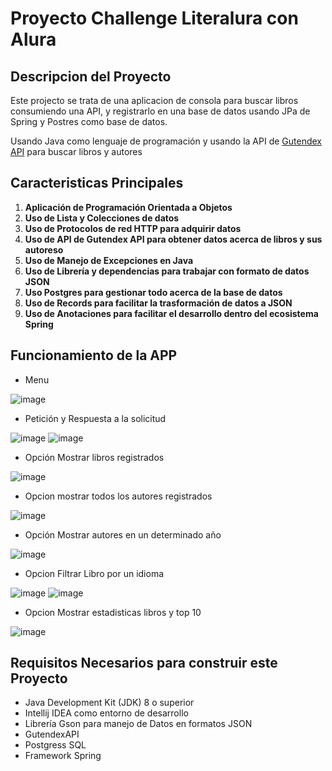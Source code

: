 # Proyecto Challenge Literalura con Alura


## Descripcion del Proyecto

Este projecto se trata de una aplicacion de consola para buscar libros consumiendo una API, y registrarlo
en una base de datos usando JPa de Spring y Postres como base de datos.

Usando Java como lenguaje de programación y usando la API de <a href="https://gutendex.com/">Gutendex API<a/> para buscar libros y autores


## Caracteristicas Principales

1. **Aplicación de Programación Orientada a Objetos**
2. **Uso de Lista y Colecciones de datos**
3. **Uso de Protocolos de red HTTP para adquirir datos**
4. **Uso de API de Gutendex API para obtener datos acerca de libros y sus autoreso**
5. **Uso de Manejo de Excepciones en Java**
6. **Uso de Librería y dependencias para trabajar con formato de datos JSON**
7. **Uso Postgres para gestionar todo acerca de la base de datos**
8. **Uso de Records para facilitar la trasformación de datos a JSON**
9. **Uso de Anotaciones para facilitar el desarrollo dentro del ecosistema Spring**

## Funcionamiento de la APP

* Menu
  
![image](https://github.com/user-attachments/assets/360cc8fe-df7d-4ee2-af7c-de745bad2f33)


* Petición y Respuesta a la solicitud

![image](https://github.com/user-attachments/assets/46a66e6a-949f-4033-9408-558e12047cc8)
![image](https://github.com/user-attachments/assets/06f13613-c066-4e93-b20b-08d0df82e36a)


* Opción Mostrar libros registrados

![image](https://github.com/user-attachments/assets/f6453b4d-ffdf-4dd1-ad88-fd09c9c93fc4)

* Opcion mostrar todos los autores registrados

![image](https://github.com/user-attachments/assets/6f268a27-2b35-4aa4-a193-4a91dd5a402e)

* Opción Mostrar autores en un determinado año

![image](https://github.com/user-attachments/assets/6fe57706-72ac-4c30-a2d5-bb840089de34)
  
* Opcion Filtrar Libro por un idioma

![image](https://github.com/user-attachments/assets/bdee9538-5f25-4c3c-87d7-3e25554b06de)
![image](https://github.com/user-attachments/assets/9fb4ce1c-a054-4af4-8a52-7e9d65367a51)


* Opcion Mostrar estadisticas libros y top 10

![image](https://github.com/user-attachments/assets/b10c8ce8-7c86-4119-abb8-dc98126e6ac7)


  ## Requisitos Necesarios para construir este Proyecto

- Java Development Kit (JDK) 8 o superior
- Intellij IDEA como entorno de desarrollo
- Librería Gson para manejo de Datos en formatos JSON
- GutendexAPI
- Postgress SQL
- Framework Spring
